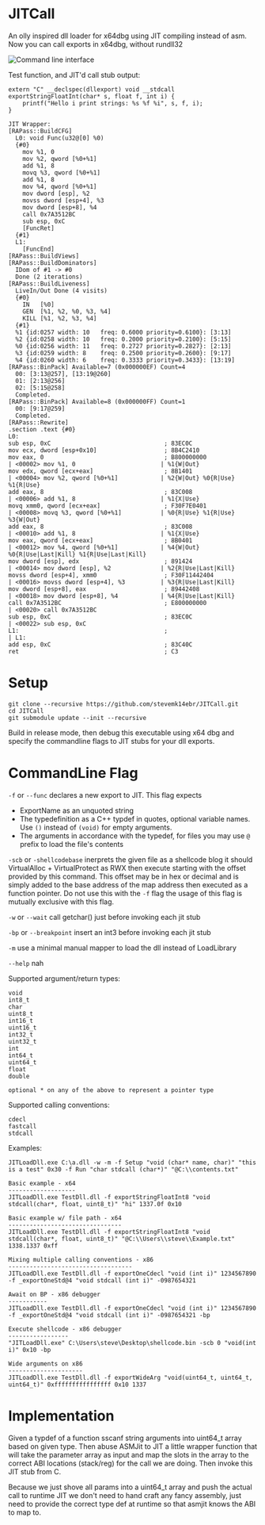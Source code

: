 # JITCall
An olly inspired dll loader for x64dbg using JIT compiling instead of asm. Now you can call exports in x64dbg, without rundll32

![Command line interface](https://i.imgur.com/8GsXvVq.png)

Test function, and JIT'd call stub output:
```
extern "C" __declspec(dllexport) void __stdcall exportStringFloatInt(char* s, float f, int i) {
    printf("Hello i print strings: %s %f %i", s, f, i);
}
```

```
JIT Wrapper:
[RAPass::BuildCFG]
  L0: void Func(u32@[0] %0)
  {#0}
    mov %1, 0
    mov %2, qword [%0+%1]
    add %1, 8
    movq %3, qword [%0+%1]
    add %1, 8
    mov %4, qword [%0+%1]
    mov dword [esp], %2
    movss dword [esp+4], %3
    mov dword [esp+8], %4
    call 0x7A3512BC
    sub esp, 0xC
    [FuncRet]
  {#1}
  L1:
    [FuncEnd]
[RAPass::BuildViews]
[RAPass::BuildDominators]
  IDom of #1 -> #0
  Done (2 iterations)
[RAPass::BuildLiveness]
  LiveIn/Out Done (4 visits)
  {#0}
    IN   [%0]
    GEN  [%1, %2, %0, %3, %4]
    KILL [%1, %2, %3, %4]
  {#1}
  %1 {id:0257 width: 10   freq: 0.6000 priority=0.6100}: [3:13]
  %2 {id:0258 width: 10   freq: 0.2000 priority=0.2100}: [5:15]
  %0 {id:0256 width: 11   freq: 0.2727 priority=0.2827}: [2:13]
  %3 {id:0259 width: 8    freq: 0.2500 priority=0.2600}: [9:17]
  %4 {id:0260 width: 6    freq: 0.3333 priority=0.3433}: [13:19]
[RAPass::BinPack] Available=7 (0x000000EF) Count=4
  00: [3:13@257], [13:19@260]
  01: [2:13@256]
  02: [5:15@258]
  Completed.
[RAPass::BinPack] Available=8 (0x000000FF) Count=1
  00: [9:17@259]
  Completed.
[RAPass::Rewrite]
.section .text {#0}
L0:
sub esp, 0xC                                ; 83EC0C
mov ecx, dword [esp+0x10]                   ; 8B4C2410
mov eax, 0                                  ; B800000000              | <00002> mov %1, 0                        | %1{W|Out}
mov edx, qword [ecx+eax]                    ; 8B1401                  | <00004> mov %2, qword [%0+%1]            | %2{W|Out} %0{R|Use} %1{R|Use}
add eax, 8                                  ; 83C008                  | <00006> add %1, 8                        | %1{X|Use}
movq xmm0, qword [ecx+eax]                  ; F30F7E0401              | <00008> movq %3, qword [%0+%1]           | %0{R|Use} %1{R|Use} %3{W|Out}
add eax, 8                                  ; 83C008                  | <00010> add %1, 8                        | %1{X|Use}
mov eax, qword [ecx+eax]                    ; 8B0401                  | <00012> mov %4, qword [%0+%1]            | %4{W|Out} %0{R|Use|Last|Kill} %1{R|Use|Last|Kill}
mov dword [esp], edx                        ; 891424                  | <00014> mov dword [esp], %2              | %2{R|Use|Last|Kill}
movss dword [esp+4], xmm0                   ; F30F11442404            | <00016> movss dword [esp+4], %3          | %3{R|Use|Last|Kill}
mov dword [esp+8], eax                      ; 89442408                | <00018> mov dword [esp+8], %4            | %4{R|Use|Last|Kill}
call 0x7A3512BC                             ; E800000000              | <00020> call 0x7A3512BC
sub esp, 0xC                                ; 83EC0C                  | <00022> sub esp, 0xC
L1:                                         ;                         | L1:
add esp, 0xC                                ; 83C40C
ret                                         ; C3
```

# Setup

```
git clone --recursive https://github.com/stevemk14ebr/JITCall.git
cd JITCall
git submodule update --init --recursive
```

Build in release mode, then debug this executable using x64 dbg and specify the commandline flags to JIT stubs for your dll exports.

# CommandLine Flag

```-f``` or ```--func``` declares a new export to JIT. This flag expects
   * ExportName as an unquoted string
   * The typedefinition as a C++ typdef in quotes, optional variable names. Use ```()``` instead of ```(void)``` for empty arguments.
   * The arguments in accordance with the typedef, for files you may use ```@``` prefix to load the file's contents
   
```-scb``` or ```-shellcodebase``` inerprets the given file as a shellcode blog it should VirtualAlloc + VirtualProtect as RWX then execute starting with the offset provided by this command. This offset may be in hex or decimal and is simply added to the base address of the map address then executed as a function pointer. Do not use this with the ```-f``` flag the usage of this flag is mutually exclusive with this flag.
   
```-w``` or ```--wait``` call getchar() just before invoking each jit stub

```-bp``` or ```--breakpoint``` insert an int3 before invoking each jit stub

```-m``` use a minimal manual mapper to load the dll instead of LoadLibrary

```--help``` nah

Supported argument/return types:
```
void
int8_t
char
uint8_t
int16_t
uint16_t
int32_t
uint32_t
int
int64_t
uint64_t
float
double

optional * on any of the above to represent a pointer type
```

Supported calling conventions:
```
cdecl
fastcall
stdcall
```

Examples:
```
JITLoadDll.exe C:\a.dll -w -m -f Setup "void (char* name, char)" "this is a test" 0x30 -f Run "char stdcall (char*)" "@C:\\contents.txt"

Basic example - x64
-------------------
JITLoadDll.exe TestDll.dll -f exportStringFloatInt8 "void stdcall(char*, float, uint8_t)" "hi" 1337.0f 0x10

Basic example w/ file path - x64
--------------------------------
JITLoadDll.exe TestDll.dll -f exportStringFloatInt8 "void stdcall(char*, float, uint8_t)" "@C:\\Users\\steve\\Example.txt" 1338.1337 0xff

Mixing multiple calling conventions - x86
-----------------------------------
JITLoadDll.exe TestDll.dll -f exportOneCdecl "void (int i)" 1234567890 -f _exportOneStd@4 "void stdcall (int i)" -0987654321

Await on BP - x86 debugger
-----------
JITLoadDll.exe TestDll.dll -f exportOneCdecl "void (int i)" 1234567890 -f _exportOneStd@4 "void stdcall (int i)" -0987654321 -bp

Execute shellcode - x86 debugger
-----------------
"JITLoadDll.exe" C:\Users\steve\Desktop\shellcode.bin -scb 0 "void(int i)" 0x10 -bp

Wide arguments on x86
---------------------
JITLoadDll.exe TestDll.dll -f exportWideArg "void(uint64_t, uint64_t, uint64_t)" 0xffffffffffffffff 0x10 1337
```

# Implementation
Given a typdef of a function sscanf string arguments into uint64_t array based on given type. Then abuse ASMJit to JIT a little wrapper function that will take the parameter array as input and map the slots in the array to the correct ABI locations (stack/reg) for the call we are doing. Then invoke this JIT stub from C.

Because we just shove all params into a uint64_t array and push the actual call to runtime JIT we don't need to hand craft any fancy assembly, just need to provide the correct type def at runtime so that asmjit knows the ABI to map to. 
